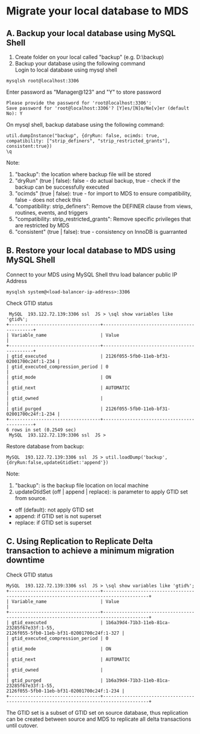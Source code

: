# Migrate your local database to MDS
## A. Backup your local database using MySQL Shell 
1. Create folder on your local called "backup" (e.g. D:\backup)
2. Backup your database using the following command </br>
Login to local database using mysql shell
```
mysqlsh root@localhost:3306
```
Enter password as "Manager@123" and "Y" to store password
```
Please provide the password for 'root@localhost:3306': 
Save password for 'root@localhost:3306'? [Y]es/[N]o/Ne[v]er (default No): Y
```
On mysql shell, backup database using the following command:
```
util.dumpInstance("backup", {dryRun: false, ocimds: true, compatibility: ["strip_definers", "strip_restricted_grants"], consistent:true})
\q
```
Note:
1. "backup": the location where backup file will be stored
2. "dryRun" (true | false): false - do actual backup, true - check if the backup can be successfully executed
3. "ocimds" (true | false): true - for import to MDS to ensure compatibility, false - does not check this
4. "compatibility: strip_definers": Remove the DEFINER clause from views, routines, events, and triggers
5. "compatibility: strip_restricted_grants": Remove specific privileges that are restricted by MDS
6. "consistent" (true | false): true - consistency on InnoDB is guarranted
## B. Restore your local database to MDS using MySQL Shell
Connect to your MDS using MySQL Shell thru load balancer public IP Address
```
mysqlsh system@<load-balancer-ip-address>:3306
```
Check GTID status
```
 MySQL  193.122.72.139:3306 ssl  JS > \sql show variables like 'gtid%';
+----------------------------------+--------------------------------------------+
| Variable_name                    | Value                                      |
+----------------------------------+--------------------------------------------+
| gtid_executed                    | 2126f055-5fb0-11eb-bf31-02001700c24f:1-234 |
| gtid_executed_compression_period | 0                                          |
| gtid_mode                        | ON                                         |
| gtid_next                        | AUTOMATIC                                  |
| gtid_owned                       |                                            |
| gtid_purged                      | 2126f055-5fb0-11eb-bf31-02001700c24f:1-234 |
+----------------------------------+--------------------------------------------+
6 rows in set (0.2549 sec)
 MySQL  193.122.72.139:3306 ssl  JS > 
```
Restore database from backup:
```
MySQL  193.122.72.139:3306 ssl  JS > util.loadDump('backup',{dryRun:false,updateGtidSet:'append'})
```
Note:
1. "backup": is the backup file location on local machine
2. updateGtidSet (off | append | replace): is parameter to apply GTID set from source.
- off (default): not apply GTID set
- append: if GTID set is not superset 
- replace: if GTID set is superset 
## C. Using Replication to Replicate Delta transaction to achieve a minimum migration downtime
Check GTID status
```
MySQL  193.122.72.139:3306 ssl  JS > \sql show variables like 'gtid%';
+----------------------------------+---------------------------------------------------------------------------------------+
| Variable_name                    | Value                                                                                 |
+----------------------------------+---------------------------------------------------------------------------------------+
| gtid_executed                    | 1b6a39d4-71b3-11eb-81ca-23285f67e33f:1-55,
2126f055-5fb0-11eb-bf31-02001700c24f:1-327 |
| gtid_executed_compression_period | 0                                                                                     |
| gtid_mode                        | ON                                                                                    |
| gtid_next                        | AUTOMATIC                                                                             |
| gtid_owned                       |                                                                                       |
| gtid_purged                      | 1b6a39d4-71b3-11eb-81ca-23285f67e33f:1-55,
2126f055-5fb0-11eb-bf31-02001700c24f:1-234 |
+----------------------------------+---------------------------------------------------------------------------------------+
```
The GTID set is a subset of GTID set on source database, thus replication can be created between source and MDS to replicate all delta transactions until cutover.
 

